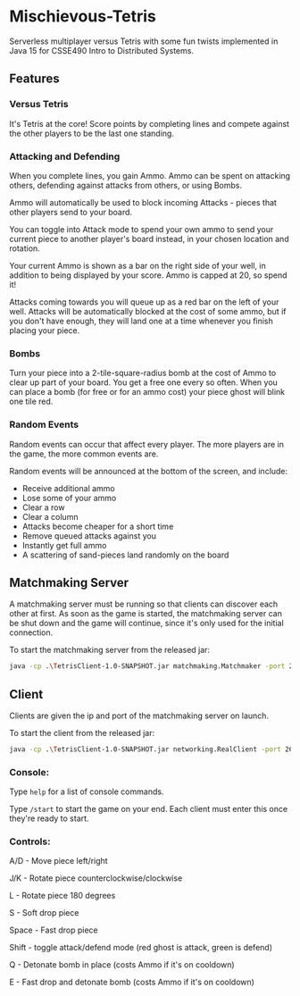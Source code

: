 # Mischievous-Tetris

Serverless multiplayer versus Tetris with some fun twists implemented in Java 15 for CSSE490 Intro to Distributed Systems.

## Features

### Versus Tetris

It's Tetris at the core! Score points by completing lines and compete against the other players to be the last one standing.

### Attacking and Defending

When you complete lines, you gain Ammo. Ammo can be spent on attacking others, defending against attacks from others, or using Bombs.

Ammo will automatically be used to block incoming Attacks - pieces that other players send to your board.

You can toggle into Attack mode to spend your own ammo to send your current piece to another player's board instead, in your chosen location and rotation.

Your current Ammo is shown as a bar on the right side of your well, in addition to being displayed by your score. Ammo is capped at 20, so spend it!

Attacks coming towards you will queue up as a red bar on the left of your well. Attacks will be automatically blocked at the cost of some ammo, but if you don't have enough, they will land one at a time whenever you finish placing your piece.

### Bombs

Turn your piece into a 2-tile-square-radius bomb at the cost of Ammo to clear up part of your board. You get a free one every so often. When you can place a bomb (for free or for an ammo cost) your piece ghost will blink one tile red.

### Random Events

Random events can occur that affect every player. The more players are in the game, the more common events are.

Random events will be announced at the bottom of the screen, and include:

- Receive additional ammo
- Lose some of your ammo
- Clear a row
- Clear a column
- Attacks become cheaper for a short time
- Remove queued attacks against you
- Instantly get full ammo
- A scattering of sand-pieces land randomly on the board

## Matchmaking Server

A matchmaking server must be running so that clients can discover each other at first. As soon as the game is started, the matchmaking server can be shut down and the game will continue, since it's only used for the initial connection.

To start the matchmaking server from the released jar:

```bash
java -cp .\TetrisClient-1.0-SNAPSHOT.jar matchmaking.Matchmaker -port 26000 -addr localhost
```

## Client

Clients are given the ip and port of the matchmaking server on launch.

To start the client from the released jar:

```bash
java -cp .\TetrisClient-1.0-SNAPSHOT.jar networking.RealClient -port 26000 -addr localhost
```

### Console:

Type `help` for a list of console commands.

Type `/start` to start the game on your end. Each client must enter this once they're ready to start.

### Controls:

A/D - Move piece left/right

J/K - Rotate piece counterclockwise/clockwise

L - Rotate piece 180 degrees

S - Soft drop piece

Space - Fast drop piece

Shift - toggle attack/defend mode (red ghost is attack, green is defend)

Q - Detonate bomb in place (costs Ammo if it's on cooldown)

E - Fast drop and detonate bomb (costs Ammo if it's on cooldown)

<!-- R - Secret splat -->


